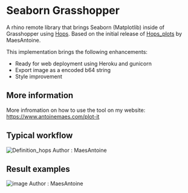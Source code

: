 # Seaborn Grasshopper
A rhino remote library that brings Seaborn (Matplotlib) inside of Grasshopper using [Hops](https://github.com/mcneel/compute.rhino3d/tree/master/src/ghhops-server-py). 
Based on the initial release of [Hops_plots](https://github.com/MaesAntoine/Hops_plots) by MaesAntoine. 

This implementation brings the following enhancements:
- Ready for web deployment using Heroku and gunicorn
- Export image as a encoded b64 string
- Style improvement

## More information
More infromation on how to use the tool on my website: <https://www.antoinemaes.com/plot-it>

## Typical workflow
![Definition_hops](https://user-images.githubusercontent.com/39027094/181035296-2f0e096f-5d5c-43fc-a839-11ef3e76e0c3.jpg)
Author : MaesAntoine

## Result examples
![image](https://user-images.githubusercontent.com/39027094/181036912-2712bd6c-5ec7-4969-8260-b261391a7485.png)
Author : MaesAntoine


